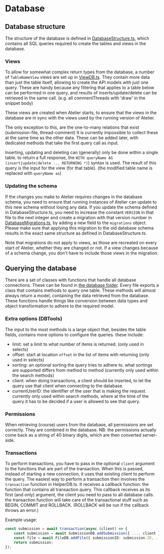 # Database

## Database structure

The structure of the database is defined in [DatabaseStructure.ts](/api/src/database/structure/DatabaseStructure.ts), which contains all SQL queries required to create the tables and views in the database.

### Views

To allow for somewhat complex return types from the database, a number of `TableNameView` views are set up in [ViewDB.ts](/api/src/database/ViewDB.ts). They contain more data than just the table itself, allowing to create the API models with just one query.
These are handy because any filtering that applies to a table below can be performed in one query, and results of inserts/update/delete can be retrieved in the same call.
(e.g. all commentThreads with 'draw' in the snippet body)

These views are created when Atelier starts, to ensure that the views in the database are in sync with the views used by the running version of Atelier.

The only exception to this, are the one-to-many relations that exist (submission-file, thread-comment)
It is currently impossible to collect these at the same time as the other data.
These can be added later, with dedicated methods that take the first query call as input.

Inserting, updating and deleting can (generally) only be done within a single table.
to return a full response, the ```WITH queryName AS (insert|update|delete ... RETURNING *)```) syntax is used.
The result of this query is the input for the view (for that table). (the modified table name is replaced with `queryName as`)

### Updating the schema

If the changes you make to Atelier requires changes in the database schema, you need to ensure that running instances of Atelier can update to this new schema without losing any data. If you update the schema defined in DatabaseStructure.ts, you need to increase the constant `VERSION` in that file to the next integer and create a migration with that version number in [DatabaseMigrations.ts](/api/src/database/structure/DatabaseMigrations.ts), by adding a new field to the `migrations` object. Please make sure that applying this migration to the old database schema results in the exact same structure as defined in DatabaseStructure.ts.

Note that migrations do not apply to views, as those are recreated on every start of Atelier, whether they are changed or not. If a view changes because of a schema change, you don't have to include those views in the migration.

## Querying the database

There are a set of classes with functions that handle all database connections. These can be found in [the database folder](/api/src/database).
Every file exports a class that contains methods to query one table. These methods will almost always return a model, containing the data retrieved from the database.
These functions handle things like conversion between data types and object transformation to adhere to the required model.

### Extra options (DBTools)

The input to the most methods is a large object that, besides the table fields, contains more options to configure the queries.
these include:

- limit: set a limit to what number of items is returned. (only used in selects)
- offset: start at location `offset` in the list of items with returning (only used in selects)
- sorting: an optional sorting the query tries to adhere to. what sortings are supported differs from method to method (currently only used within the search methods)
- client: when doing transactions, a client should be inserted, to let the query use that client when connecting to the database.
- currentUserID: the identifier of the user that is making the request. currently only used within search methods, where at the time of the query it has to be decided if a user is allowed to see that query.

### Permissions

When retrieving (course) users from the database, all permissions are set correctly. They are combined in the database.
NB: the permissions actually come back as a string of 40 binary digits, which are then converted server-side.

### Transactions

To perform transactions, you have to pass in the optional `client` argument to the functions that are part of the transaction. When this is passed, instead of starting a new connection, it uses that existing client to perform the query. The easiest way to perform a transaction then involves the `transaction` function in HelperDB.ts. It receives a callback function: the function that contains all transaction query. This callback receives as its first (and only) argument, the client you need to pass to all database calls. the transaction function will take care of the transactional stuff such as BEGIN, COMMIT and ROLLBACK. (ROLLBACK will be run if the callback throws an error.)

Example usage:

```typescript
const submission = await transaction(async (client) => {
    const submission = await SubmissionDB.addSubmission({ ..., client });
    const file = await FileDB.addFile({ submissionID: submission.ID, ..., client });
    return submission;
});
```